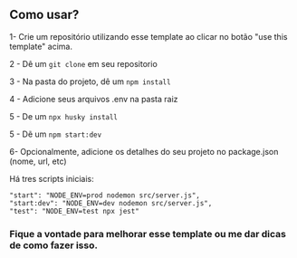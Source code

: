 
## Como usar?

1- Crie um repositório utilizando esse template ao clicar no botão "use this template" acima. 

2 -  Dê um ```git clone``` em seu repositorio

3 - Na pasta do projeto, dê um ```npm install```

4 - Adicione seus arquivos .env na pasta raiz

5 - De um ```npx husky install```

5 - Dẽ um ```npm start:dev```

6- Opcionalmente, adicione os detalhes do seu projeto no package.json (nome, url, etc)

Há tres scripts iniciais:

    "start": "NODE_ENV=prod nodemon src/server.js",
    "start:dev": "NODE_ENV=dev nodemon src/server.js",
    "test": "NODE_ENV=test npx jest"

### Fique a vontade para melhorar esse template ou me dar dicas de como fazer isso.
